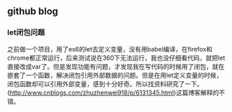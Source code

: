 ## github blog


### let闭包问题

之前做一个项目，用了es6的let去定义变量，没有用babel编译，在firefox和chrome都正常运行，后来测试说在360下无法运行，我也没仔细看代码，就把let直接改成var了。但是发现功能有问题，才发现我在写代码的时候用了闭包，就在嵌套了一个函数，解决闭包引用外部数据的问题。但是在用let定义变量的时候，闭包函数却可以引用外部变量，感到十分好奇。所以找资料研究了一下。(http://www.cnblogs.com/zhuzhenwei918/p/6131345.html)这篇博客解释的不错。
